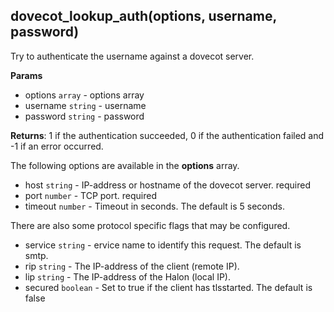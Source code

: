 ## dovecot_lookup_auth(options, username, password)
Try to authenticate the username against a dovecot server.

**Params**

- options `array` - options array
- username `string` - username
- password `string` - password

**Returns**: 1 if the authentication succeeded, 0 if the authentication failed and -1 if an error occurred.

The following options are available in the **options** array.

- host `string` - IP-address or hostname of the dovecot server. required
- port `number` - TCP port. required
- timeout `number` - Timeout in seconds. The default is 5 seconds.

There are also some protocol specific flags that may be configured.

- service `string` - ervice name to identify this request. The default is smtp.
- rip `string` - The IP-address of the client (remote IP).
- lip `string` - The IP-address of the Halon (local IP).
- secured `boolean` - Set to true if the client has tlsstarted. The default is false
